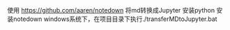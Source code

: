 使用 https://github.com/aaren/notedown 将md转换成Jupyter
安装python
安装notedown
windows系统下，在项目目录下执行./transferMDtoJupyter.bat